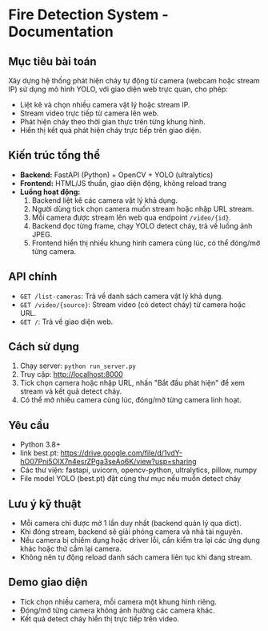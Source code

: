# Fire Detection System - Documentation

## Mục tiêu bài toán
Xây dựng hệ thống phát hiện cháy tự động từ camera (webcam hoặc stream IP) sử dụng mô hình YOLO, với giao diện web trực quan, cho phép:
- Liệt kê và chọn nhiều camera vật lý hoặc stream IP.
- Stream video trực tiếp từ camera lên web.
- Phát hiện cháy theo thời gian thực trên từng khung hình.
- Hiển thị kết quả phát hiện cháy trực tiếp trên giao diện.

## Kiến trúc tổng thể
- **Backend:** FastAPI (Python) + OpenCV + YOLO (ultralytics)
- **Frontend:** HTML/JS thuần, giao diện động, không reload trang
- **Luồng hoạt động:**
  1. Backend liệt kê các camera vật lý khả dụng.
  2. Người dùng tick chọn camera muốn stream hoặc nhập URL stream.
  3. Mỗi camera được stream lên web qua endpoint `/video/{id}`.
  4. Backend đọc từng frame, chạy YOLO detect cháy, trả về luồng ảnh JPEG.
  5. Frontend hiển thị nhiều khung hình camera cùng lúc, có thể đóng/mở từng camera.

## API chính
- `GET /list-cameras`: Trả về danh sách camera vật lý khả dụng.
- `GET /video/{source}`: Stream video (có detect cháy) từ camera hoặc URL.
- `GET /`: Trả về giao diện web.

## Cách sử dụng
1. Chạy server: `python run_server.py`
2. Truy cập: [http://localhost:8000](http://localhost:8000)
3. Tick chọn camera hoặc nhập URL, nhấn "Bắt đầu phát hiện" để xem stream và kết quả detect cháy.
4. Có thể mở nhiều camera cùng lúc, đóng/mở từng camera linh hoạt.

## Yêu cầu
- Python 3.8+
- link best.pt: https://drive.google.com/file/d/1vdY-hO07Pni5OlX7n4esrZPga3seAo6K/view?usp=sharing
- Các thư viện: fastapi, uvicorn, opencv-python, ultralytics, pillow, numpy
- File model YOLO (best.pt) đặt cùng thư mục nếu muốn detect cháy

## Lưu ý kỹ thuật
- Mỗi camera chỉ được mở 1 lần duy nhất (backend quản lý qua dict).
- Khi đóng stream, backend sẽ giải phóng camera và nhả tài nguyên.
- Nếu camera bị chiếm dụng hoặc driver lỗi, cần kiểm tra lại các ứng dụng khác hoặc thử cắm lại camera.
- Không nên tự động reload danh sách camera liên tục khi đang stream.

## Demo giao diện
- Tick chọn nhiều camera, mỗi camera một khung hình riêng.
- Đóng/mở từng camera không ảnh hưởng các camera khác.
- Kết quả detect cháy hiển thị trực tiếp trên video.


